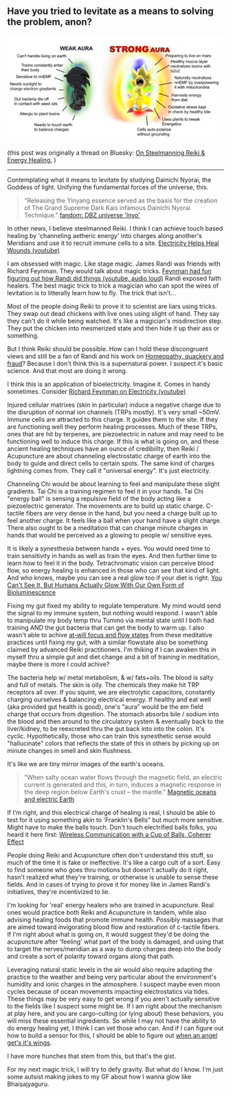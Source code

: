 ## Have you tried to levitate as a means to solving the problem, anon?

![sonic's aura](./levitate-fuckitweballsonic.jpg)

(this post was originally a thread on Bluesky: [On Steelmanning Reiki & Energy Healing.](https://bsky.app/profile/ultimape.bsky.wovensoup.com/post/3k6nvgovryu2g) )

----

Contemplating what it means to levitate by studying Dainichi Nyorai, the Goddess of light. Unifying the fundamental forces of the universe, this.

> "Releasing the Yinyang essence served as the basis for the creation of The Grand Supreme Dark Kais infamous Dainichi Nyorai Technique."
> [fandom: DBZ universe 'Inyo'](https://dbzuniverse.fandom.com/wiki/Inyo)

In other news, I believe steelmanned Reiki. I think I can achieve touch based healing by 'channeling aetheric energy' into charges along another's Meridians and use it to recruit immune cells to a site. [Electricity Helps Heal Wounds (youtube)](https://www.youtube.com/watch?v=BcT_4VqXhRs)

I am obsessed with magic. Like stage magic. James Randi was friends with Richard Feynman. They would talk about magic tricks. [Feynman had fun figuring out how Randi did things (youtube, audio loud)](https://www.youtube.com/watch?v=lDvu6wz9qF4) Randi exposed faith healers. The best magic trick to trick a magician who can spot the wires of levitation is to litterally learn how to fly. The trick that isn't...

Most of the people doing Reiki to prove it to scientist are liars using tricks. They swap out dead chickens with live ones using slight of hand. They say they can't do it while being watched. It's like a magician's misdirection step. They put the chicken into mesmerized state and then hide it up their ass or something.

But I think Reiki should be possible. How can I hold these discongruent views and still be a fan of Randi and his work on [Homeopathy, quackery and fraud](https://www.ted.com/talks/james_randi_homeopathy_quackery_and_fraud)? Because I don't think this is a supernatural power. I suspect it's basic science. And that most are doing it wrong.

I think this is an application of bioelectricity. Imagine it. Comes in handy sometimes. Consider [Richard Feynman on Electricity (youtube)](https://www.youtube.com/watch?v=kS25vitrZ6g)

Injured cellular matrixes (skin in particular) induce a negative charge due to the disruption of normal ion channels (TRPs mostly). It's very small ~50mV. Immune cells are attracted to this charge. It guides them to the site. If they are functioning well they perform healing processes. Much of these TRPs, ones that are hit by terpenes, are piezoelectric in nature and may need to be functioning well to induce this charge. If this is what is going on, and these ancient healing techniques have an ounce of credibiilty, then Reiki / Acupuncture are about channeling electrostatic charge of earth into the body to guide and direct cells to certain spots. The same kind of charges lightning comes from. They call it "universal energy". It's just electricity.

Channeling Chi would be about learning to feel and manipulate these slight gradients. Tai Chi is a training regimen to feel it in your hands. Tai Chi "energy ball" is sensing a repulsive field of the body acting like a piezoelectric generator. The movements are to build up static charge. C-tactile fibers are very dense in the hand, but you need a charge built up to feel another charge. It feels like a ball when your hand have a slight charge. There also ought to be a meditation that can change minute charges in hands that would be perceived as a glowing to people w/ sensitive eyes.

It is likely a synesthesia between hands + eyes. You would need time to train sensitivity in hands as well as train the eyes. And then further time to learn how to feel it in the body. Tetrachromatic vision can perceive blood flow, so energy healing is enhanced in those who can see that kind of light. And who knows, maybe you can see a real glow too if your diet is right. [You Can't See It, But Humans Actually Glow With Our Own Form of Bioluminescence](https://www.sciencealert.com/you-can-t-see-it-but-humans-actually-glow-in-visible-light)

Fixing my gut fixed my ability to regulate temperature. My mind would send the signal to my immune system, but nothing would respond. I wasn't able to manipulate my body temp thru Tummo via mental state until I both had training AND the gut bacteria that can get the body to warm up. I also wasn't able to achive [at-will focus and flow states](https://www.youtube.com/watch?v=4a671IxiBZY) from these meditative practices until fixing my gut, with a similar flowstate also be something claimed by advanced Reiki practitioners. I'm thiking if I can awaken this in myself thru a simple gut and diet change and a bit of training in meditation, maybe there is more I could achive?

The bacteria help w/ metal metabolism, & w/ fats+oils. The blood is salty and full of metals. The skin is oily. The chemicals they make hit TRP receptors all over. If you squint, we are electrolytic capacitors, constantly charging ourselves & balancing electrical energy. If healthy and eat well (aka provided gut health is good), one's "aura" would be the em field charge that occurs from digestion. The stomach absorbs bile / sodium into the blood and then around to the circulatory system & eventually back to the liver/kidney, to be reexcreted thru the gut back into into the colon. It's cyclic. Hypothetically, those who can train this synesthetic sense would "hallucinate" colors that reflects the state of this in others by picking up on minute changes in smell and skin flushness.

It's like we are tiny mirror images of the earth's oceans.

> "When salty ocean water flows through the magnetic field, an electric current is generated and this, in turn, induces a magnetic response in the deep region below Earth's crust – the mantle."
> [Magnetic oceans and electric Earth](https://phys.org/news/2016-10-magnetic-oceans-electric-earth.html)

If I'm right, and this electrical charge of healing is real, I should be able to test for it using something akin to 'Franklin's Bells" but much more sensitive. Might have to make the balls touch. Don't touch electrified balls folks, you heard it here first: [Wireless Communication with a Cup of Balls, Coherer Effect](https://www.youtube.com/watch?v=VMkdnj698-0)

People doing Reiki and Acupuncture often don't understand this stuff, so much of the time it is fake or ineffective. It's like a cargo cult of a sort. Easy to find someone who goes thru motions but doesn't actually do it right, hasn't realized what they're training, or otherwise is unable to sense these fields. And in cases of trying to prove it for money like in James Randi's initiatives, they're incentivized to lie.
 
I'm looking for 'real' energy healers who are trained in acupuncture. Real ones would practice both Reiki and Acupuncture in tandem, while also advising healing foods that promote immune health. Possibly massages that are aimed toward invigorating blood flow and restoration of c-tactile fibers. If I'm right about what is going on, it would suggest they'd be doing the acupuncture after 'feeling' what part of the body is damaged, and using that to target the nerves/meridian as a way to dump charges deep into the body and create a sort of polarity toward organs along that path.

Leveraging natural static levels in the air would also require adapting the practice to the weather and being very particular about the environment's humidity and ionic charges in the atmosphere. I suspect maybe even moon cycles because of ocean movements impacting electrostatics via tides. These things may be very easy to get wrong if you aren't actually sensitive to the fields like I suspect some might be. If I am right about the mechanism at play here, and you are cargo-culting (or lying about) these behaviors, you will miss these essential ingredients. So while I may not have the ability to do energy healing yet, I think I can vet those who can. And if I can figure out how to build a sensor for this, I should be able to figure out [when an angel get's it's wings](https://www.youtube.com/watch?v=fEqudsyIWzk). 

I have more hunches that stem from this, but that's the gist.

For my next magic trick, I will try to defy gravity. But what do I know. I'm just some autsist making jokes to my GF about how I wanna glow like Bhaiṣajyaguru. 



